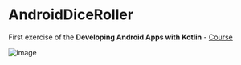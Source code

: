 # AndroidDiceRoller
First exercise of the **Developing Android Apps with Kotlin** - [Course](https://www.udacity.com/course/developing-android-apps-with-kotlin--ud9012)

![image](https://user-images.githubusercontent.com/158303/129838818-64f89af1-3ead-4959-bb48-250299c8f9dc.png)
